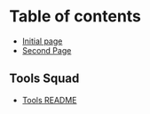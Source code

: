 # Table of contents

* [Initial page](README.md)
* [Second Page](second-page.md)

## Tools Squad

* [Tools README](tools-squad/tools-readme.md)

